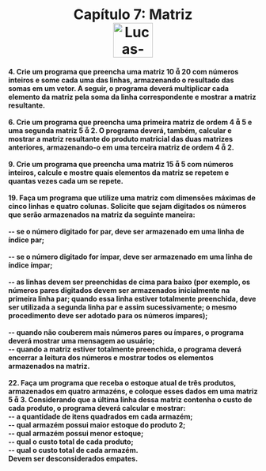 <div align="center">
  <h1>  
    Capítulo 7: Matriz <br>
    <img align="center" alt="Lucas-Java" height="70" width="80" src="https://cdn.jsdelivr.net/gh/devicons/devicon/icons/java/java-original.svg" />
  </h1>
</div>
<h4>
  4. Crie um programa que preencha uma matriz 10  20 com números inteiros e some cada uma das linhas,
  armazenando o resultado das somas em um vetor. A seguir, o programa deverá multiplicar cada
  elemento da matriz pela soma da linha correspondente e mostrar a matriz resultante. <br>
  <br>
  6. Crie um programa que preencha uma primeira matriz de ordem 4  5 e uma segunda matriz 5  2.
  O programa deverá, também, calcular e mostrar a matriz resultante do produto matricial das duas
  matrizes anteriores, armazenando-o em uma terceira matriz de ordem 4  2. <br>
  <br>
  9. Crie um programa que preencha uma matriz 15  5 com números inteiros, calcule e mostre quais 
  elementos da matriz se repetem e quantas vezes cada um se repete. <br>
  <br>
  19. Faça um programa que utilize uma matriz com dimensões máximas de cinco linhas e quatro colunas.
  Solicite que sejam digitados os números que serão armazenados na matriz da seguinte maneira: <br>
  <br>
  -- se o número digitado for par, deve ser armazenado em uma linha de índice par; <br>
  <br>
  -- se o número digitado for ímpar, deve ser armazenado em uma linha de índice ímpar; <br>
  <br>
  -- as linhas devem ser preenchidas de cima para baixo (por exemplo, os números pares digitados 
  devem ser armazenados inicialmente na primeira linha par; quando essa linha estiver totalmente
  preenchida, deve ser utilizada a segunda linha par e assim sucessivamente; o mesmo procedimento
  deve ser adotado para os números ímpares); <br>
  <br>
  -- quando não couberem mais números pares ou ímpares, o programa deverá mostrar uma mensagem
  ao usuário; <br>
  -- quando a matriz estiver totalmente preenchida, o programa deverá encerrar a leitura dos números
  e mostrar todos os elementos armazenados na matriz. <br>
  <br>
  22. Faça um programa que receba o estoque atual de três produtos, armazenados em quatro armazéns, e
  coloque esses dados em uma matriz 5  3. Considerando que a última linha dessa matriz contenha o
  custo de cada produto, o programa deverá calcular e mostrar: <br>
  -- a quantidade de itens quadrados em cada armazém; <br>
  -- qual armazém possui maior estoque do produto 2; <br>
  -- qual armazém possui menor estoque; <br>
  -- qual o custo total de cada produto; <br>
  -- qual o custo total de cada armazém. <br>
  Devem ser desconsiderados empates. <br>
  <br>
</h4>
